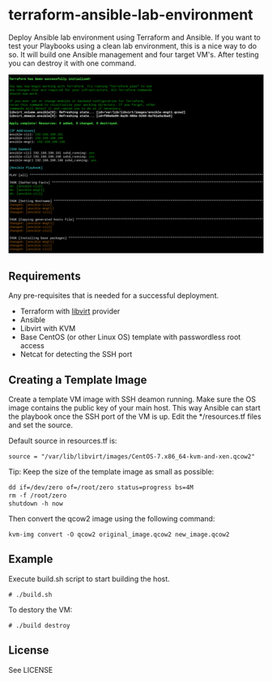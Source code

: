 # terraform-ansible-lab-environment
Deploy Ansible lab environment using Terraform and Ansible. If you want to 
test your Playbooks using a clean lab environment, this is a nice way to do so. 
It will build one Ansible management and four target VM's. After testing you 
can destroy it with one command.

![Terraform-Ansible](/files/terraform-ansible.png)

Requirements
------------

Any pre-requisites that is needed for a successful deployment.

 - Terraform with [libvirt](https://github.com/dmacvicar/terraform-provider-libvirt) provider
 - Ansible
 - Libvirt with KVM
 - Base CentOS (or other Linux OS) template with passwordless root access
 - Netcat for detecting the SSH port

Creating a Template Image
--------------------------

Create a template VM image with SSH deamon running.
Make sure the OS image contains the public key of your main host.
This way Ansible can start the playbook once the SSH port of the VM is up.
Edit the */resources.tf files and set the source.

Default source in resources.tf is:

    source = "/var/lib/libvirt/images/CentOS-7.x86_64-kvm-and-xen.qcow2"

Tip: Keep the size of the template image as small as possible:

    dd if=/dev/zero of=/root/zero status=progress bs=4M
    rm -f /root/zero
    shutdown -h now

Then convert the qcow2 image using the following command:

    kvm-img convert -O qcow2 original_image.qcow2 new_image.qcow2


Example
-------

Execute build.sh script to start building the host.

    # ./build.sh 

To destory the VM:

    # ./build destroy

License
-------

See LICENSE

